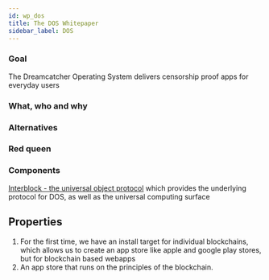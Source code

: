 ```yaml
---
id: wp_dos
title: The DOS Whitepaper
sidebar_label: DOS
---
```


### Goal

<!-- What is the goal of DOS -->

The Dreamcatcher Operating System delivers censorship proof apps for everyday users

### What, who and why

<!-- What does DOS do, who does it do it for and why do they want to do that? -->

### Alternatives

<!-- What is the best current and foreseeable future alternative for each need identified in 1 and what makes DOS better than that alternative -->

### Red queen

<!-- What is the sustainable competitive advantage that allows DOS to stay ahead ahead of the alternatives -->

### Components

<!-- What are the components of the system. How do they work and how do they interact -->

[Interblock - the universal object protocol](./wp_interblock.md) which provides the underlying protocol for DOS, as well as the universal computing surface

## Properties

1. For the first time, we have an install target for individual blockchains, which allows us to create an app store like apple and google play stores, but for blockchain based webapps
1. An app store that runs on the principles of the blockchain.
